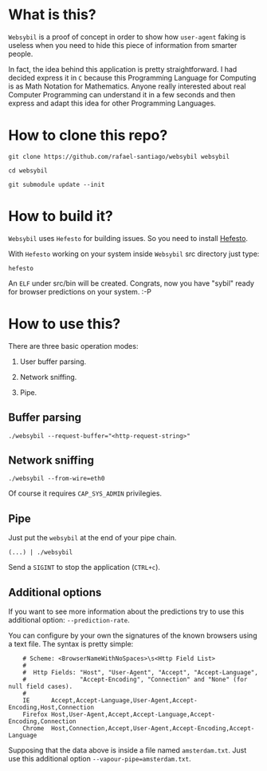 # What is this?

``Websybil`` is a proof of concept in order to show how ``user-agent`` faking is useless when you need
to hide this piece of information from smarter people.

In fact, the idea behind this application is pretty straightforward. I had decided express it in ``C``
because this Programming Language for Computing is as Math Notation for Mathematics. Anyone really
interested about real Computer Programming can understand it in a few seconds and then express and
adapt this idea for other Programming Languages.

# How to clone this repo?

``git clone https://github.com/rafael-santiago/websybil websybil``

``cd websybil``

``git submodule update --init``

# How to build it?

``Websybil`` uses ``Hefesto`` for building issues. So you need to install [Hefesto](https://github.com/rafael-santiago/hefesto).

With ``Hefesto`` working on your system inside ``Websybil`` src directory just type:

``hefesto``

An ``ELF`` under src/bin will be created. Congrats, now you have "sybil" ready for browser predictions on your system. :-P

# How to use this?

There are three basic operation modes:

1. User buffer parsing.

2. Network sniffing.

3. Pipe.

## Buffer parsing

``./websybil --request-buffer="<http-request-string>"``

## Network sniffing

``./websybil --from-wire=eth0``

Of course it requires ``CAP_SYS_ADMIN`` privilegies.

## Pipe

Just put the ``websybil`` at the end of your pipe chain.

``(...) | ./websybil``

Send a ``SIGINT`` to stop the application (``CTRL+c``).

## Additional options

If you want to see more information about the predictions try to use this additional option: ``--prediction-rate``.

You can configure by your own the signatures of the known browsers using a text file. The syntax is pretty simple:

        # Scheme: <BrowserNameWithNoSpaces>\s<Http Field List>
        #
        #  Http Fields: "Host", "User-Agent", "Accept", "Accept-Language",
        #               "Accept-Encoding", "Connection" and "None" (for null field cases).
        #
        IE      Accept,Accept-Language,User-Agent,Accept-Encoding,Host,Connection
        Firefox Host,User-Agent,Accept,Accept-Language,Accept-Encoding,Connection
        Chrome  Host,Connection,Accept,User-Agent,Accept-Encoding,Accept-Language

Supposing that the data above is inside a file named ``amsterdam.txt``. Just use this additional option ``--vapour-pipe=amsterdam.txt``.
